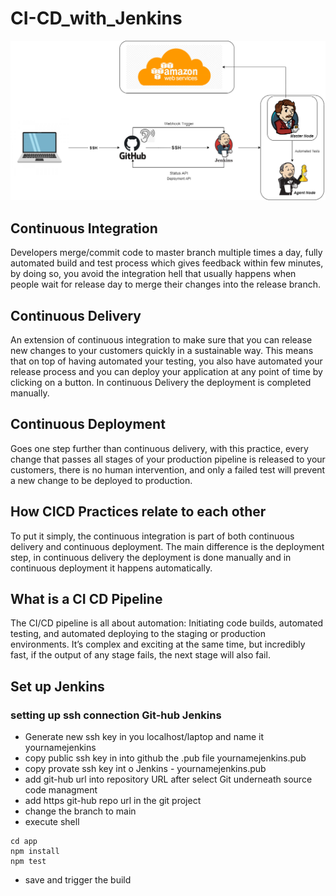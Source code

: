 # CI-CD_with_Jenkins
![CI-CD with Jenkins Diagram](https://github.com/Asare12/CI-CD_with_Jenkins/blob/master/images/MicrosoftTeams-image__282_29.png)

## Continuous Integration
Developers merge/commit code to master branch multiple times a day, fully automated build and test process which gives feedback within few minutes, by doing so, you avoid the integration hell that usually happens when people wait for release day to merge their changes into the release branch.

## Continuous Delivery
An extension of continuous integration to make sure that you can release new changes to your customers quickly in a sustainable way. This means that on top of having automated your testing, you also have automated your release process and you can deploy your application at any point of time by clicking on a button. In continuous Delivery the deployment is completed manually.

## Continuous Deployment
Goes one step further than continuous delivery, with this practice, every change that passes all stages of your production pipeline is released to your customers, there is no human intervention, and only a failed test will prevent a new change to be deployed to production.

## How CICD Practices relate to each other
To put it simply, the continuous integration is part of both continuous delivery and continuous deployment. The main difference is the deployment step, in continuous delivery the deployment is done manually and in continuous deployment it happens automatically.

## What is a CI CD Pipeline
The CI/CD pipeline is all about automation: Initiating code builds, automated testing, and automated deploying to the staging or production environments. It’s complex and exciting at the same time, but incredibly fast, if the output of any stage fails, the next stage will also fail.

## Set up Jenkins
### setting up ssh connection Git-hub Jenkins
- Generate new ssh key in you localhost/laptop and name it yournamejenkins
- copy public ssh key in into github the .pub file yournamejenkins.pub
- copy provate ssh key int o Jenkins - yournamejenkins.pub
- add git-hub url into repository URL after select Git underneath source code managment
- add https git-hub repo url in the git project
- change the branch to main
- execute shell
```
cd app
npm install
npm test
```
- save and trigger the build
